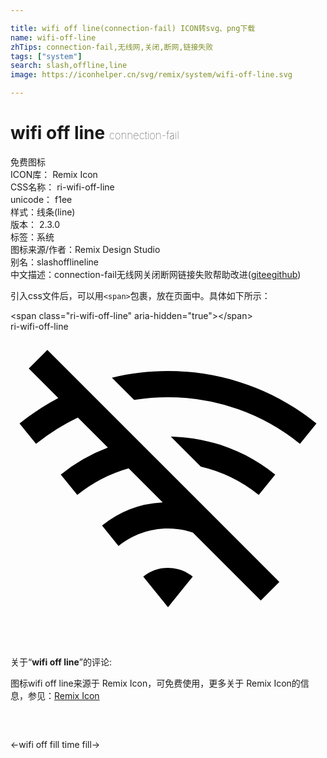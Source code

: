 ```yaml
---

title: wifi off line(connection-fail) ICON转svg、png下载
name: wifi-off-line
zhTips: connection-fail,无线网,关闭,断网,链接失败
tags: ["system"]
search: slash,offline,line
image: https://iconhelper.cn/svg/remix/system/wifi-off-line.svg

---
```


# wifi off line  <small style="font-size: 60%;font-weight: 100">connection-fail</small>


<div class="detail-page">
<p>
<span><span class="badge-success badge">免费图标</span> </span>
<br/>
<span>
ICON库：
<span class="badge-secondary badge">Remix Icon</span> 
</span>
<br/>
<span>
CSS名称：
<span class="badge-secondary badge">ri-wifi-off-line</span> 
</span>
<br/>
<span>
unicode：
<span class="badge-secondary badge">f1ee</span> 
<copy-btn content='f1ee' btn-title=""></copy-btn>
<copy-btn :content='String.fromCodePoint(parseInt("f1ee", 16))' btn-title="复制U"></copy-btn>
</span><br/><span>样式：<span class="badge-light badge">线条(line)</span></span>
<br/>
<span>
版本：
<span class="badge-secondary badge">2.3.0</span> 
</span><br/><span>标签：<span class="badge-light badge"><router-link to="/tags/system.html">系统</router-link></span></span>
<br/>
<span>图标来源/作者：<span class="badge-light badge">Remix Design Studio</span></span> 
<br/>
<span>别名：<span class="badge-light badge">slash</span><span class="badge-light badge">offline</span><span class="badge-light badge">line</span></span><br/><span class="zh-detail">中文描述：<span class="badge-primary badge">connection-fail</span><span class="badge-primary badge">无线网</span><span class="badge-primary badge">关闭</span><span class="badge-primary badge">断网</span><span class="badge-primary badge">链接失败</span><span class="help-link"><span>帮助改进</span>(<a href="https://gitee.com/liuwave/icon-helper/edit/master/json/remix/system/wifi-off-line.json" target="_blank" rel="noopener noreferrer">gitee</a><a href="https://github.com/liuwave/icon-helper/edit/master/json/remix/system/wifi-off-line.json" target="_blank" rel="noopener noreferrer">github</a></span>)</span><br/>
</p>
</div>
<div class="alert alert-dark">
  <i class="ri-wifi-off-line ri-xs"></i>
  <i class="ri-wifi-off-line ri-sm"></i>
  <i class="ri-wifi-off-line ri-lg"></i>
  <i class="ri-wifi-off-line ri-2x"></i>
  <i class="ri-wifi-off-line ri-3x"></i>
  <i class="ri-wifi-off-line ri-5x"></i>
  <i class="ri-wifi-off-line ri-7x"></i>
</div>
<div>
  <p>引入css文件后，可以用<code>&lt;span&gt;</code>包裹，放在页面中。具体如下所示：    
  </p>
  <div class="alert alert-primary" style="font-size: 14px">
    &lt;span class="ri-wifi-off-line" aria-hidden="true"&gt;&lt;/span&gt;
    <copy-btn content='<span class="ri-wifi-off-line" aria-hidden="true"></span>'></copy-btn>
  </div>
  <div class="alert alert-secondary">
    <i class="ri-wifi-off-line"
    style="font-size: 24px"
    aria-hidden="true"></i> ri-wifi-off-line
    <copy-btn content="ri-wifi-off-line" btn-title="复制图标名称"></copy-btn>
  </div>
</div>
<div id="svg" class="svg-wrap">
<svg xmlns="http://www.w3.org/2000/svg" viewBox="0 0 24 24">
    <g>
        <path fill="none" d="M0 0h24v24H0z"/>
        <path d="M12 18c.714 0 1.37.25 1.886.666L12 21l-1.886-2.334A2.987 2.987 0 0 1 12 18zM2.808 1.393l17.677 17.678-1.414 1.414-5.18-5.18A5.994 5.994 0 0 0 12 15c-1.428 0-2.74.499-3.77 1.332l-1.256-1.556a7.963 7.963 0 0 1 4.622-1.766L9 10.414a10.969 10.969 0 0 0-3.912 2.029L3.83 10.887A12.984 12.984 0 0 1 7.416 8.83L5.132 6.545a16.009 16.009 0 0 0-3.185 2.007L.689 6.997c.915-.74 1.903-1.391 2.952-1.942L1.393 2.808l1.415-1.415zM14.5 10.285l-2.284-2.283L12 8c3.095 0 5.937 1.081 8.17 2.887l-1.258 1.556a10.96 10.96 0 0 0-4.412-2.158zM12 3c4.285 0 8.22 1.497 11.31 3.997l-1.257 1.555A15.933 15.933 0 0 0 12 5c-.878 0-1.74.07-2.58.207L7.725 3.51C9.094 3.177 10.527 3 12 3z"/>
    </g>
</svg>

</div>
<detail full-name='ri-wifi-off-line'></detail>  
<div class="icon-detail__container">
<p>关于“<b>wifi off line</b>”的评论:</p>
</div>
<Vssue title="关于“wifi off line”的评论" />    
<div><p>图标wifi off line来源于 Remix Icon，可免费使用，更多关于  Remix Icon的信息，参见：<a target="_blank" href="https://iconhelper.cn/remix.html">Remix Icon</a>
</p></div>

<div style="padding:2rem 0 " class="page-nav"><p class="inner"><span class="prev">←<router-link to="/icon/system/wifi-off-fill.html">wifi off fill</router-link></span> <span class="next"><router-link to="/icon/system/time-fill.html">time fill</router-link>→</span></p></div>
